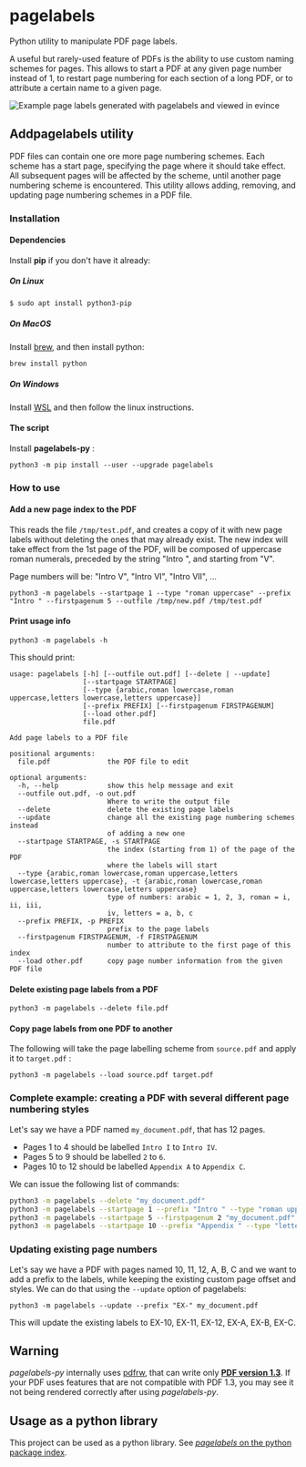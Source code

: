 # pagelabels
Python utility to manipulate PDF page labels.

A useful but rarely-used feature of PDFs is the ability to use
custom naming schemes for pages. This allows to start a PDF at
any given page number instead of 1, to restart page numbering 
for each section of a long PDF, or to attribute a certain name
to a given page.

![Example page labels generated with pagelabels and viewed in evince](https://user-images.githubusercontent.com/552629/48559767-88368380-e8ec-11e8-827c-068c1d34c588.png)

## Addpagelabels utility
PDF files can contain one ore more page numbering schemes.
Each scheme has a start page, specifying the page where it should take
effect. All subsequent pages will be affected by the scheme,
until another page numbering scheme is encountered.
This utility allows adding, removing, and updating page numbering schemes
in a PDF file.

### Installation
#### Dependencies

Install **pip** if you don't have it already:
##### On Linux
```bash
$ sudo apt install python3-pip
```

##### On MacOS
Install [brew](https://brew.sh/), and then install python:

```bash
brew install python
```

##### On Windows
Install [WSL](https://docs.microsoft.com/en-us/windows/wsl/about)
and then follow the linux instructions.

#### The script
Install **pagelabels-py** :
```
python3 -m pip install --user --upgrade pagelabels 
```

### How to use

#### Add a new page index to the PDF
This reads the file `/tmp/test.pdf`,
and creates a copy of it with new page labels
without deleting the ones that may already exist.
The new index will take effect from the 1st page of the PDF,
will be composed of uppercase roman numerals, preceded by the string "Intro ",
and starting from "V".

Page numbers will be: "Intro V", "Intro VI", "Intro VII", ...
```
python3 -m pagelabels --startpage 1 --type "roman uppercase" --prefix "Intro " --firstpagenum 5 --outfile /tmp/new.pdf /tmp/test.pdf
```

#### Print usage info
```
python3 -m pagelabels -h
```

This should print:
```
usage: pagelabels [-h] [--outfile out.pdf] [--delete | --update]
                  [--startpage STARTPAGE]
                  [--type {arabic,roman lowercase,roman uppercase,letters lowercase,letters uppercase}]
                  [--prefix PREFIX] [--firstpagenum FIRSTPAGENUM]
                  [--load other.pdf]
                  file.pdf

Add page labels to a PDF file

positional arguments:
  file.pdf              the PDF file to edit

optional arguments:
  -h, --help            show this help message and exit
  --outfile out.pdf, -o out.pdf
                        Where to write the output file
  --delete              delete the existing page labels
  --update              change all the existing page numbering schemes instead
                        of adding a new one
  --startpage STARTPAGE, -s STARTPAGE
                        the index (starting from 1) of the page of the PDF
                        where the labels will start
  --type {arabic,roman lowercase,roman uppercase,letters lowercase,letters uppercase}, -t {arabic,roman lowercase,roman uppercase,letters lowercase,letters uppercase}
                        type of numbers: arabic = 1, 2, 3, roman = i, ii, iii,
                        iv, letters = a, b, c
  --prefix PREFIX, -p PREFIX
                        prefix to the page labels
  --firstpagenum FIRSTPAGENUM, -f FIRSTPAGENUM
                        number to attribute to the first page of this index
  --load other.pdf      copy page number information from the given PDF file
```

#### Delete existing page labels from a PDF
```
python3 -m pagelabels --delete file.pdf
```

#### Copy page labels from one PDF to another
The following will take the page labelling scheme from `source.pdf` and 
apply it to `target.pdf` :
```
python3 -m pagelabels --load source.pdf target.pdf
```

### Complete example: creating a PDF with several different page numbering styles
Let's say we have a PDF named `my_document.pdf`, that has 12 pages.
 * Pages 1 to 4 should be labelled `Intro I` to `Intro IV`.
 * Pages 5 to 9 should be labelled `2` to `6`.
 * Pages 10 to 12 should be labelled `Appendix A` to `Appendix C`.

We can issue the following list of commands:

```bash
python3 -m pagelabels --delete "my_document.pdf"
python3 -m pagelabels --startpage 1 --prefix "Intro " --type "roman uppercase" "my_document.pdf"
python3 -m pagelabels --startpage 5 --firstpagenum 2 "my_document.pdf"
python3 -m pagelabels --startpage 10 --prefix "Appendix " --type "letters uppercase" "my_document.pdf"
```

### Updating existing page numbers
Let's say we have a PDF with pages named 10, 11, 12, A, B, C
and we want to add a prefix to the labels, while keeping the existing custom
page offset and styles. We can do that using the `--update` option of pagelabels:

```
python3 -m pagelabels --update --prefix "EX-" my_document.pdf
```

This will update the existing labels to EX-10, EX-11, EX-12, EX-A, EX-B, EX-C.

## Warning
*pagelabels-py* internally uses [pdfrw](https://github.com/pmaupin/pdfrw), that can write only [**PDF version 1.3**](https://en.wikipedia.org/wiki/History_of_the_Portable_Document_Format_(PDF)). If your PDF uses features that are not compatible with PDF 1.3, you may see it not being rendered correctly after using *pagelabels-py*.

## Usage as a python library
This project can be used as a python library.
See [*pagelabels* on the python package index](https://pypi.org/project/pagelabels/).


